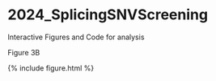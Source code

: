 # 2024_SplicingSNVScreening
Interactive Figures and Code for analysis

Figure 3B

{% include figure.html %}
